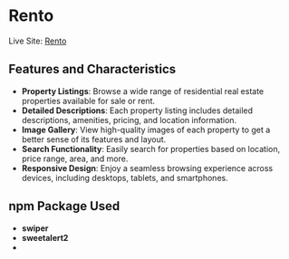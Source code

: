 # Rento

Live Site: [Rento](https://auth-rento.web.app/)

## Features and Characteristics

- **Property Listings**: Browse a wide range of residential real estate properties available for sale or rent.
- **Detailed Descriptions**: Each property listing includes detailed descriptions, amenities, pricing, and location information.
- **Image Gallery**: View high-quality images of each property to get a better sense of its features and layout.
- **Search Functionality**: Easily search for properties based on location, price range, area, and more.
- **Responsive Design**: Enjoy a seamless browsing experience across devices, including desktops, tablets, and smartphones.

## npm Package Used

- **swiper**
- **sweetalert2**
- 
